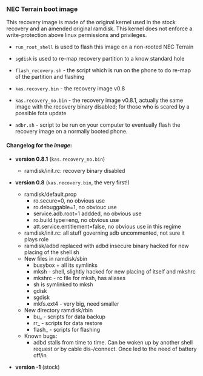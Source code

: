 ### NEC Terrain boot image

This recovery image is made of the original kernel used in the stock recovery and an amended original ramdisk. This kernel does not
enforce a write-protection above linux permissions and privileges.

* `run_root_shell` is used to flash this image on a non-rooted NEC Terrain
* `sgdisk` is used to re-map recovery partition to a know standard hole
* `flash_recovery.sh` - the script which is run on the phone to do re-map of the partition and flashing

* `kas.recovery.bin` - the recovery image v0.8
* `kas.recovery_no.bin` - the recovery image v0.8.1, actually the same image with the recovery binary disabled; for those who is scared by a possible fota update

* `adbr.sh` - script to be run on your computer to eventually flash the recovery image on a normally booted phone.

#### Changelog for the *image*:

* **version 0.8.1** (`kas.recovery_no.bin`)
  * ramdisk/init.rc: recovery binary disabled

* **version 0.8** (`kas.recovery.bin`, the very first!)
  * ramdisk/default.prop
    * ro.secure=0, no obvious use
    * ro.debuggable=1, no obviouc use
    * service.adb.root=1 addded, no obvious use
    * ro.build.type=eng, no obvious use
    * att.service.entitlement=false, no obvious use in this regime
  * ramdisk/init.rc: all stuff governing adb uncommented, not sure it plays role
  * ramdisk/adbd replaced with adbd insecure binary hacked for new placing of the shell sh
  * New files in ramdisk/sbin
    * busybox + all its symlinks
    * mksh - shell, slightly hacked for new placing of itself and mkshrc
    * mkshrc - rc file for mksh, has aliases
    * sh is symlinked to mksh
    * gdisk
    * sgdisk
    * mkfs.ext4 - very big, need smaller
  * New directory ramdisk/rbin
    * bu_ - scripts for data backup
    * rr_ - scripts for data restore
    * flash_ - scripts for flashing
  * Known bugs:
    * adbd stalls from time to time. Can be woken up by another shell request or by cable dis-/connect. Once led
    to the need of battery off/in

* **version -1** (stock)
